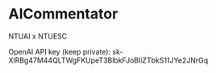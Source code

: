 # AICommentator
NTUAI x NTUESC


OpenAI API key (keep private): 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
